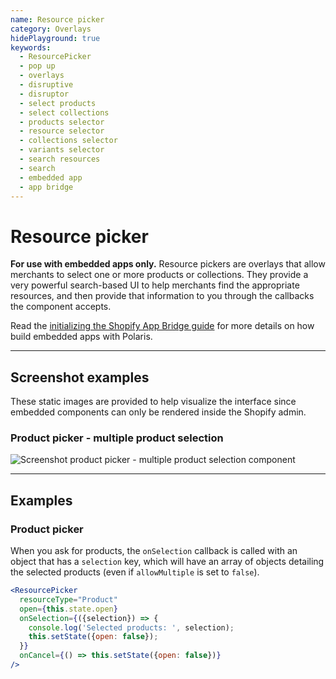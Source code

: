 ```yaml
---
name: Resource picker
category: Overlays
hidePlayground: true
keywords:
  - ResourcePicker
  - pop up
  - overlays
  - disruptive
  - disruptor
  - select products
  - select collections
  - products selector
  - resource selector
  - collections selector
  - variants selector
  - search resources
  - search
  - embedded app
  - app bridge
---
```


# Resource picker

**For use with embedded apps only.** Resource pickers are overlays that allow merchants to select one or more products or collections. They provide a very powerful search-based UI to help merchants find the appropriate resources, and then provide that information to you through the callbacks the component accepts.

Read the [initializing the Shopify App Bridge guide](https://polaris.shopify.com/components/structure/app-provider#initializing-the-shopify-app-bridge) for more details on how build embedded apps with Polaris.

---

## Screenshot examples

These static images are provided to help visualize the interface since embedded components can only be rendered inside the Shopify admin.

### Product picker - multiple product selection

![Screenshot product picker - multiple product selection component](embedded/resource-picker/product-picker-multiple.jpg)

---

## Examples

### Product picker

When you ask for products, the `onSelection` callback is called with an object that has a `selection` key, which will have an array of objects detailing the selected products (even if `allowMultiple` is set to `false`).

```jsx
<ResourcePicker
  resourceType="Product"
  open={this.state.open}
  onSelection={({selection}) => {
    console.log('Selected products: ', selection);
    this.setState({open: false});
  }}
  onCancel={() => this.setState({open: false})}
/>
```
